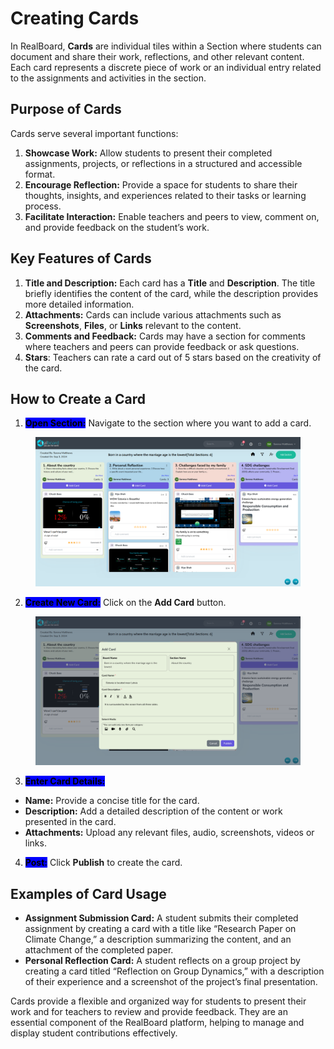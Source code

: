 # Creating Cards

In RealBoard, **Cards** are individual tiles within a Section where students can document and share their work, reflections, and other relevant content. Each card represents a discrete piece of work or an individual entry related to the assignments and activities in the section.

## Purpose of Cards

Cards serve several important functions:

1. **Showcase Work:** Allow students to present their completed assignments, projects, or reflections in a structured and accessible format.
2. **Encourage Reflection:** Provide a space for students to share their thoughts, insights, and experiences related to their tasks or learning process.
3. **Facilitate Interaction:** Enable teachers and peers to view, comment on, and provide feedback on the student’s work.

## Key Features of Cards

1. **Title and Description:** Each card has a **Title** and **Description**. The title briefly identifies the content of the card, while the description provides more detailed information.
2. **Attachments:** Cards can include various attachments such as **Screenshots**, **Files**, or **Links** relevant to the content.
3. **Comments and Feedback:** Cards may have a section for comments where teachers and peers can provide feedback or ask questions.
4. **Stars**: Teachers can rate a card out of 5 stars based on the creativity of the card.

## How to Create a Card

1. <mark style="background-color:blue;">**Open Section:**</mark> Navigate to the section where you want to add a card.

<figure><img src="../.gitbook/assets/Screenshot 2024-09-03 151820 (1).png" alt=""><figcaption></figcaption></figure>

2. <mark style="background-color:blue;">**Create New Card:**</mark> Click on the **Add Card** button.

<figure><img src="../.gitbook/assets/Screenshot 2024-09-03 152103.png" alt=""><figcaption></figcaption></figure>

3. <mark style="background-color:blue;">**Enter Card Details:**</mark>

* **Name:** Provide a concise title for the card.
* **Description:** Add a detailed description of the content or work presented in the card.
* **Attachments:** Upload any relevant files, audio, screenshots, videos or links.

4. <mark style="background-color:blue;">**Post:**</mark> Click **Publish** to create the card.



## Examples of Card Usage

* **Assignment Submission Card:** A student submits their completed assignment by creating a card with a title like “Research Paper on Climate Change,” a description summarizing the content, and an attachment of the completed paper.
* **Personal Reflection Card:** A student reflects on a group project by creating a card titled “Reflection on Group Dynamics,” with a description of their experience and a screenshot of the project’s final presentation.



Cards provide a flexible and organized way for students to present their work and for teachers to review and provide feedback. They are an essential component of the RealBoard platform, helping to manage and display student contributions effectively.

